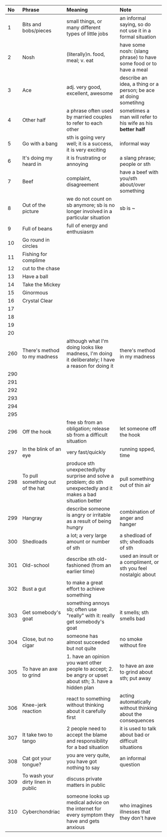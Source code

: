 | No  | Phrase                             | Meaning                                                                                                           | Note                                                               |
|:----|:-----------------------------------|:------------------------------------------------------------------------------------------------------------------|:-------------------------------------------------------------------|
| 1   | Bits and bobs/pieces               | small things, or many different types of little jobs                                                              | an informal saying, so do not use it in a formal situation         |
| 2   | Nosh                               | (literally)n. food, meal; v. eat                                                                                  | have some nosh: (slang phrase) to have some food or to have a meal |
| 3   | Ace                                | adj. very good, excellent, awesome                                                                                | describe an idea, a thing or a person; be ace at doing sometihng   |
| 4   | Other half                         | a phrase often used by married couples to refer to each other                                                     | sometimes a man will refer to his wife as his **better half**      |
| 5   | Go with a bang                     | sth is going very well; it is a success, it is very exciting                                                      | informal way                                                       |
| 6   | It's doing my heard in             | it is frustrating or annoying                                                                                     | a slang phrase; people or sth                                      |
| 7   | Beef                               | complaint, disagreement                                                                                           | have a beef with you/sth about/over something                      |
| 8   | Out of the picture                 | we do not count on sb anymore; sb is no longer involved in a particular situation                                 | sb is ~                                                            |
| 9   | Full of beans                      | full of energy and enthusiasm                                                                                     |                                                                    |
| 10  | Go round in circles                |
| 11  | Fishing for complime               |
| 12  | cut to the chase                   |
| 13  | Have a ball                        |
| 14  | Take the Mickey                    |
| 15  | Ginormous                          |
| 16  | Crystal Clear                      |
| 17  |
| 18  |
| 19  |
| 20  |
| 260 | There's method to my madness       | although what I'm doing looks like madness, I'm doing it deliberately; I have a reason for doing it               | there's method in my madness                                       |
| 290 |
| 291 |
| 292 |
| 293 |
| 294 |
| 295 |
| 296 | Off the hook                       | free sb from an obligation; release sb from a difficult situation                                                 | let someone off the hook                                           |
| 297 | In the blink of an eye             | very fast/quickly                                                                                                 | running spped, time                                                |
| 298 | To pull something out of the hat   | produce sth unexpectedly/by surprise and solve a problem; do sth unexpectedly and it makes a bad situation better | pull something out of thin air                                     |
| 299 | Hangray                            | describe someone is angry or irritable as a result of being hungry                                                | combination of anger and hanger                                    |
| 300 | Shedloads                          | a lot; a very large amount or number of sth                                                                       | a shedload of sth; shedloads of sth                                |
| 301 | Old-school                         | describe sth old-fashioned (from an earlier time)                                                                 | used an insult or a compliment, or sth you feel nostalgic about    |
| 302 | Bust a gut                         | to make a great effort to achieve something                                                                       |                                                                    |
| 303 | Get somebody's goat                | something annoys sb; often use "really" with it: really get somebody's goat                                       | it smells; sth smells bad                                          |
| 304 | Close, but no cigar                | someone has almost succeeded but not quite                                                                        | no smoke without fire                                              |
| 305 | To have an axe to grind            | 1. have an opinion you want other people to accept; 2. be angry or upset about sth; 3. have a hidden plan         | to have an axe to grind about sth; put away                        |
| 306 | Knee-jerk reaction                 | react to something without thinking about it carefully first                                                      | acting automatically without thinking about the consequences       |
| 307 | It take two to tango               | 2 people need to accept the blame and responsibility for a bad situation                                          | it is used to talk about bad or difficult situations               |
| 308 | Cat got your tongue?               | you are very quite, you have got nothing to say                                                                   | an informal question                                               |
| 309 | To wash your dirty linen in public | discuss private matters in public                                                                                 |                                                                    |
| 310 | Cyberchondriac                     | someone looks up medical advice on the internet for every symptom they have and gets anxious                      | who imagines illnesses that they don't have                        |
